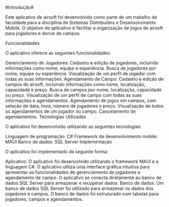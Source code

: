 #Introdução#

Este aplicativo de airsoft foi desenvolvido como parte de um trabalho de faculdade para a disciplina de Sistemas Distribuídos e Desenvolvimento Mobile. O objetivo do aplicativo é facilitar a organização de jogos de airsoft para jogadores e donos de campos.

Funcionalidades

O aplicativo oferece as seguintes funcionalidades:

Gerenciamento de Jogadores:
Cadastro e edição de jogadores, incluindo informações como nome, equipe e experiência.
Busca de jogadores por nome, equipe ou experiência.
Visualização de um perfil de jogador com todas as suas informações.
Agendamento de Campo:
Cadastro e edição de campos de airsoft, incluindo informações como nome, localização, capacidade e preço.
Busca de campos por nome, localização, capacidade ou preço.
Visualização de um perfil de campo com todas as suas informações e agendamentos.
Agendamento de jogos em campos, com seleção de data, hora, número de jogadores e preço.
Visualização de todos os agendamentos de um jogador ou campo.
Cancelamento de agendamentos.
Tecnologias Utilizadas

O aplicativo foi desenvolvido utilizando as seguintes tecnologias:

Linguagem de programação: C#
Framework de desenvolvimento mobile: MAUI
Banco de dados: SQL Server
Implementação

O aplicativo foi implementado da seguinte forma:

Aplicativo:
O aplicativo foi desenvolvido utilizando o framework MAUI e a linguagem C#.
O aplicativo utiliza uma interface gráfica intuitiva para apresentar as funcionalidades de gerenciamento de jogadores e agendamento de campo.
O aplicativo se conecta diretamente ao banco de dados SQL Server para armazenar e recuperar dados.
Banco de dados:
Um banco de dados SQL Server foi utilizado para armazenar os dados dos jogadores e campos.
O banco de dados foi estruturado com tabelas para jogadores, campos e agendamentos.
